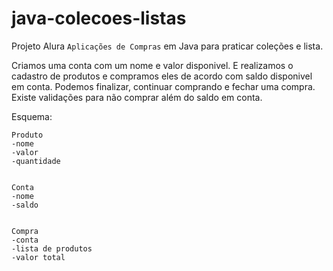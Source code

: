# java-colecoes-listas
Projeto Alura `Aplicações de Compras` em Java para praticar coleções e lista.

Criamos uma conta com um nome e valor disponivel. E realizamos o cadastro de produtos e compramos eles
de acordo com saldo disponivel em conta. Podemos finalizar, continuar comprando e fechar uma compra. Existe validações para não comprar
além do saldo em conta.

Esquema:
```
Produto
-nome
-valor
-quantidade


Conta
-nome
-saldo


Compra
-conta
-lista de produtos
-valor total


```